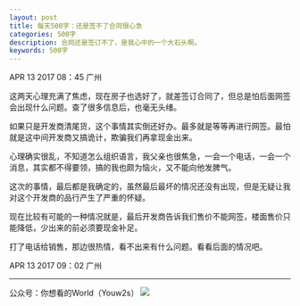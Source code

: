 ```yaml
---
layout: post
title: 每天500字：还是签不了合同很心急
categories: 500字
description: 合同还是签订不了，是我心中的一个大石头啊。
keywords: 500字
---
```


APR 13 2017  08：45 广州

这两天心理充满了焦虑，现在房子也选好了，就差签订合同了，但总是怕后面网签会出现什么问题。查了很多信息后，也毫无头绪。

如果只是开发商清尾货，这个事情其实倒还好办。最多就是等等再进行网签。最怕就是这中间开发商又搞诡计，欺骗我们再拿现金出来。

心理确实很乱，不知道怎么组织语言，我父亲也很焦急，一会一个电话，一会一个消息，其实都不得要领，搞的我也颇为恼火，又不能向他发脾气。

这次的事情，最后都是我确定的，虽然最后最坏的情况还没有出现，但是无疑让我对这个开发商的品行产生了严重的怀疑。

现在比较有可能的一种情况就是，最后开发商告诉我们售价不能网签，楼面售价只能降低，少出来的前必须要现金补足。

打了电话给销售，那边很热情，看不出来有什么问题。看看后面的情况吧。




APR 13 2017  09：02 广州

---- 
公众号：你想看的World（Youw2s）
![][image-1]

[image-1]:	http://upload-images.jianshu.io/upload_images/3342594-dca1f89eba3e50ca.jpg?imageMogr2/auto-orient/strip%7CimageView2/2/w/1240